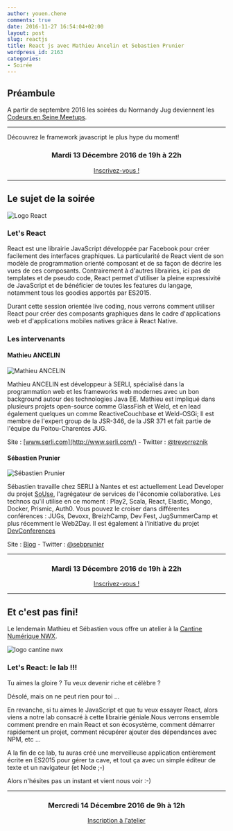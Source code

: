 ```yaml
---
author: youen.chene
comments: true
date: 2016-11-27 16:54:04+02:00
layout: post
slug: reactjs
title: React js avec Mathieu Ancelin et Sebastien Prunier
wordpress_id: 2163
categories:
- Soirée
---
```


## Préambule
A partir de septembre 2016 les soirées du Normandy Jug deviennent les <a href="http://www.codeursenseine.com/meetups/">Codeurs en Seine Meetups</a>.

----
Découvrez le framework javascript le plus hype du moment!

<div style="text-align: center;">
  <h3>Mardi 13 Décembre 2016 de 19h à 22h</h3>
  <p>
    <a class="button" target="_blank"
    href="https://www.eventbrite.fr/e/billets-react-js-avec-mathieu-ancelin-et-sebastien-prunier-29197754269">
      Inscrivez-vous !
    </a>
  </p>
</div>

----

## Le sujet de la soirée

![Logo React](/assets/img/meetup/React.png)

### Let's React

React est une librairie JavaScript développée par Facebook pour créer facilement des interfaces graphiques. La particularité de React vient de son modèle de programmation orienté composant et de sa façon de décrire les vues de ces composants. Contrairement à d'autres librairies, ici pas de templates et de pseudo code, React permet d'utiliser la pleine expressivité de JavaScript et de bénéficier de toutes les features du langage, notamment tous les goodies apportés par ES2015.

Durant cette session orientée live coding, nous verrons comment utiliser React pour créer des composants graphiques dans le cadre d'applications web et d'applications mobiles natives grâce à React Native.

### Les intervenants

#### Mathieu ANCELIN


![Mathieu ANCELIN](http://www.gravatar.com/avatar/79dc5d13bab6d382ae346ecbb0b9876a)

Mathieu ANCELIN est développeur à SERLI, spécialisé dans la programmation web et les frameworks web modernes avec un bon background autour des technologies Java EE. Mathieu est impliqué dans plusieurs projets open-source comme GlassFish et Weld, et en lead également quelques un comme ReactiveCouchbase et Weld-OSGi; Il est membre de l'expert group de la JSR-346, de la JSR 371 et fait partie de l'équipe du Poitou-Charentes JUG.

Site : [www.serli.com](http://www.serli.com/) - Twitter : [@trevorreznik](https://twitter.com/trevorreznik)

#### Sébastien Prunier

![Sébastien Prunier](http://www.gravatar.com/avatar/9ec96799dd90029b4f1caf6d1475c1bb)

Sébastien travaille chez SERLI à Nantes et est actuellement Lead Developer du projet [SoUse](www.souse.fr), l'agrégateur de services de l'économie collaborative. Les technos qu'il utilise en ce moment : Play2, Scala, React, Elastic, Mongo, Docker, Prismic, Auth0. Vous pouvez le croiser dans différentes conférences : JUGs, Devoxx, BreizhCamp, Dev Fest, JugSummerCamp et plus récemment le Web2Day. Il est également à l'initiative du projet [DevConferences](http://www.devconferences.org)

Site : [Blog](http://blog.sebprunier.com) - Twitter : [@sebprunier](https://twitter.com/sebprunier)

----

<div style="text-align: center;">
  <h3>Mardi 13 Décembre 2016 de 19h à 22h</h3>
  <p>
    <a class="button" target="_blank"
    href="https://www.eventbrite.fr/e/billets-react-js-avec-mathieu-ancelin-et-sebastien-prunier-29197754269">
      Inscrivez-vous !
    </a>
  </p>
</div>

----

## Et c'est pas fini!

Le lendemain Mathieu et Sébastien vous offre un atelier à la [Cantine Numérique NWX](http://cantine.nwx.fr/).

![logo cantine nwx](/assets/img/cantinenwx.png)

### Let's React: le lab !!!

Tu aimes la gloire ? Tu veux devenir riche et célèbre ?

Désolé, mais on ne peut rien pour toi ...

En revanche, si tu aimes le JavaScript et que tu veux essayer React, alors viens a notre lab consacré à cette librairie géniale.Nous verrons ensemble comment prendre en main React et son écosystème, comment démarrer rapidement un projet, comment récupérer ajouter des dépendances avec NPM, etc ...

A la fin de ce lab, tu auras créé une merveilleuse application entièrement écrite en ES2015 pour gérer ta cave, et tout ça avec un simple éditeur de texte et un navigateur (et Node ;-)

Alors n'hésites pas un instant et vient nous voir :-)

---

<div style="text-align: center;">
  <h3>Mercredi 14 Décembre 2016 de 9h à 12h</h3>
  <p>
    <a class="button" target="_blank"
    href="https://www.weezevent.com/let-s-react-le-lab">
      Inscription à l'atelier
    </a>
  </p>
</div>
